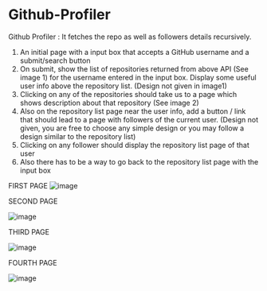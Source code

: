 # Github-Profiler
Github Profiler : It fetches the repo as well as followers details recursively.


1. An initial page with a input box that accepts a GitHub username and a submit/search button
2. On submit, show the list of repositories returned from above API (See image 1) for the username entered in the input box. Display some useful user info above the repository list. (Design not given in image1)
3. Clicking on any of the repositories should take us to a page which shows description about that repository (See image 2)
4. Also on the repository list page near the user info, add a button / link that should lead to a page with followers of the current user. (Design not given, you are free to choose any simple design or you may follow a design similar to the repository list)
5. Clicking on any follower should display the repository list page of that user
6. Also there has to be a way to go back to the repository list page with the input box

FIRST PAGE
![image](https://user-images.githubusercontent.com/99539310/193552106-0e7bb289-9680-4fd7-b38b-de6419110530.png)

SECOND PAGE

![image](https://user-images.githubusercontent.com/99539310/193551590-fc1c34f1-0f4d-4a5f-a70a-f9f03d1fa291.png)

THIRD PAGE

![image](https://user-images.githubusercontent.com/99539310/193551896-f54fc6fe-b267-4c2c-afc7-c224ac3da9a0.png)

FOURTH PAGE

![image](https://user-images.githubusercontent.com/99539310/193552025-ff6eaacd-108e-4118-a63d-35e91b2032ea.png)

